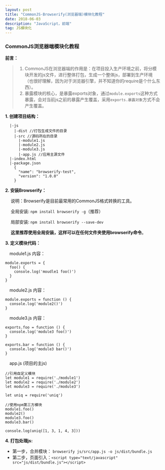 ```yaml
---
layout: post
title: "CommonJS-Browserify(浏览器端)模块化教程"
date: 2018-06-03
description: "JavaScript，前端"
tag: JS模块化 
--- 
```


### **CommonJS浏览器端模块化教程**
**前言：**

> 1. CommonJS在浏览器端的作用是：在项目投入生产环境之前，将分模块开发的js文件，进行整体打包，生成一个整体js，部署到生产环境（也很好理解，因为对于浏览器引擎，并不知道你的require是个什么东西）。<br>
> 2. 暴露模块的核心，是暴露exports对象，通过```module.exports```这种方式暴露，会对当前js之前的暴露产生覆盖，采用```exports.暴露对象```方式不会产生覆盖。

**1. 创建项目结构：**
  
	  |-js
	    |-dist //打包生成文件的目录
	    |-src //源码所在的目录
	      |-module1.js
	      |-module2.js
	      |-module3.js
	      |-app.js //应用主源文件
	  |-index.html
	  |-package.json
	    {
	      "name": "browserify-test",
	      "version": "1.0.0"
	    }
  
**2. 安装Browserify：**

&emsp; 说明：Browserify是目前最常用的CommonJS格式转换的工具。

&emsp; 全局安装: ```npm install browserify -g```（推荐）

&emsp; 局部安装: ```npm install browserify --save-dev```

&emsp; **这里推荐使用全局安装，这样可以在任何文件夹使用browserify命令**。

**3. 定义模块代码：**

&emsp;module1.js 内容：
    
    module.exports = {
      foo() {
        console.log('moudle1 foo()')
      }
    }
    
&emsp;module2.js 内容：
    
    module.exports = function () {
      console.log('module2()')
    }
    
&emsp;module3.js 内容：
    
    exports.foo = function () {
      console.log('module3 foo()')
    }
    
    exports.bar = function () {
      console.log('module3 bar()')
    }
    
&emsp;app.js (项目的主js)
    
    //引用自定义模块
    let module1 = require('./module1')
    let module2 = require('./module2')
    let module3 = require('./module3')
    
    let uniq = require('uniq')
    
    //使用npm第三方模块
    module1.foo()
    module2()
    module3.foo()
    module3.bar()
    
    console.log(uniq([1, 3, 1, 4, 3]))
    
**4. 打包处理js:**

* 第一步，合并模块： ```browserify js/src/app.js -o js/dist/bundle.js ```
* 第二步，页面引入：```<script type="text/javascript" src="js/dist/bundle.js"></script> ```